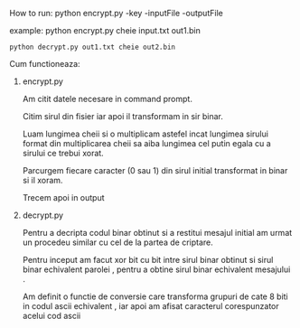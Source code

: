 How to run:
	python encrypt.py -key -inputFile -outputFile


example:
	python encrypt.py cheie input.txt out1.bin
	
	python decrypt.py out1.txt cheie out2.bin
	

Cum functioneaza:
1. encrypt.py

	Am citit datele necesare in command prompt.
	
	Citim sirul din fisier iar apoi il transformam in sir binar.
	
	Luam lungimea cheii si o multiplicam astefel incat 
	lungimea sirului format din multiplicarea cheii sa aiba lungimea cel putin egala cu a sirului ce trebui xorat. 
	
	Parcurgem fiecare caracter (0 sau 1) din sirul initial transformat in binar si il xoram.

	Trecem apoi in output

2. decrypt.py
	
	Pentru a decripta codul binar obtinut si a restitui mesajul initial am urmat un procedeu similar cu cel de la partea de criptare.

	Pentru inceput am facut xor bit cu bit intre sirul binar obtinut si sirul binar echivalent parolei , pentru a obtine sirul binar echivalent mesajului .

	Am definit o functie de conversie care transforma grupuri de cate 8 biti in codul ascii echivalent , iar apoi am afisat caracterul corespunzator acelui cod ascii
